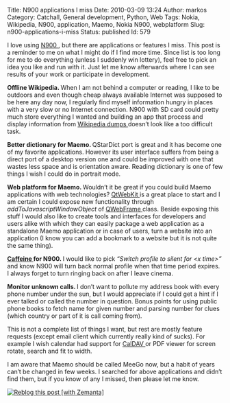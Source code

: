 Title: N900 applications I miss
Date: 2010-03-09 13:24
Author: markos
Category: Catchall, General development, Python, Web
Tags: Nokia, Wikipedia, N900, application, Maemo, Nokia N900, webplatform
Slug: n900-applications-i-miss
Status: published
Id: 579

<div>
 <p>
  I love using
  <a class="zem_slink" href="http://maemo.nokia.com/n900/" rel="homepage" title="N900">
   N900
  </a>
  , but there are applications or features I miss. This post is a reminder to me on what I might do if I find more time. Since list is too long for me to do everything (unless I suddenly win lottery), feel free to pick an idea you like and run with it. Just let me know afterwards where I can see results of your work or participate in development.
 </p>
 <p>
  <strong>
   Offline Wikipedia.
  </strong>
  When I am not behind a computer or reading, I like to be outdoors and even though cheap always available Internet was supposed to be here any day now, I regularly find myself information hungry in places with a very slow or no Internet connection. N900 with SD card could pretty much store everything I wanted and building an app that process and display information from
  <a href="http://download.wikimedia.org/" title="Wikipedia dumps starting page">
   Wikipedia dumps
  </a>
  doesn’t look like a too difficult task.
 </p>
 <p>
  <strong>
   Better dictionary for Maemo.
  </strong>
  QStarDict port
  <strong>
  </strong>
  is great and it has become one of my favorite applications. However its user interface suffers from being a direct port of a desktop version one and could be improved with one that wastes less space and is orientation aware. Reading dictionary is one of few things I wish I could do in portrait mode.
 </p>
 <p>
  <strong>
   Web platform for Maemo.
  </strong>
  Wouldn’t it be great if you could build Maemo applications with web technologies?
  <a href="http://qt.nokia.com/doc/4.6/qtwebkit.html" title="Link to QtWebKit documentation">
   QtWebKit
  </a>
  is a great place to start and I am certain I could expose new functionality through
  <em>
   addToJavascriptWindowObject
  </em>
  of
  <a href="http://qt.nokia.com/doc/4.6/qwebframe.html" title="Link to QWebFrame documentation">
   QWebFrame
  </a>
  class. Beside exposing this stuff I would also like to create tools and interfaces for developers and users alike with which they can easily package a web application as a standalone Maemo application or in case of users, turn a website into an application (I know you can add a bookmark to a website but it is not quite the same thing).
 </p>
 <p>
  <strong>
   <a href="http://lightheadsw.com/caffeine/" title="Caffeine for Mac">
    Caffeine
   </a>
   for N900.
  </strong>
  I would like to pick
  <em>
   “Switch profile to silent for &lt;x time&gt;”
  </em>
  and know N900 will turn back normal profile when that time period expires. I always forget to turn ringing back on after I leave cinema.
 </p>
 <p>
  <strong>
   Monitor unknown calls.
  </strong>
  I don’t want to pollute my address book with every phone number under the sun, but I would appreciate if I could get a hint if I ever talked or called the number in question. Bonus points for using public phone books to fetch name for given number and parsing number for clues (which country or part of it is call coming from).
 </p>
 <p>
  This is not a complete list of things I want, but rest are mostly feature requests (except email client which currently really kind of sucks). For example I wish calendar had support for
  <a class="zem_slink" href="http://en.wikipedia.org/wiki/CalDAV" rel="wikipedia" title="CalDAV">
   CalDAV
  </a>
  or PDF viewer for screen rotate, search and fit to width.
 </p>
 <p>
  I am aware that Maemo should be called MeeGo now, but a habit of years can’t be changed in few weeks. I searched for above applications and didn’t find them, but if you know of any I missed, then please let me know.
 </p>
 <div class="zemanta-pixie">
  <a class="zemanta-pixie-a" href="http://reblog.zemanta.com/zemified/8a3f246d-6a49-416b-b38b-3c79f3c30764/" title="Reblog this post [with Zemanta]">
   <img alt="Reblog this post [with Zemanta]" class="zemanta-pixie-img" src="http://img.zemanta.com/reblog_e.png?x-id=8a3f246d-6a49-416b-b38b-3c79f3c30764"/>
  </a>
 </div>
</div>
